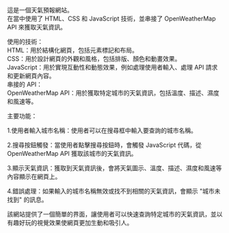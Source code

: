 這是一個天氣預報網站。  
在當中使用了 HTML、CSS 和 JavaScript 技術，並串接了 OpenWeatherMap API 來獲取天氣資訊。

使用的技術：  
HTML：用於結構化網頁，包括元素標記和布局。  
CSS：用於設計網頁的外觀和風格，包括排版、顏色和動畫效果。  
JavaScript：用於實現互動性和動態效果，例如處理使用者輸入、處理 API 請求和更新網頁內容。  
串接的 API：  
OpenWeatherMap API：用於獲取特定城市的天氣資訊，包括溫度、描述、濕度和風速等。  
  
主要功能：    

1.使用者輸入城市名稱：使用者可以在搜尋框中輸入要查詢的城市名稱。  
  
2.搜尋按鈕觸發：當使用者點擊搜尋按鈕時，會觸發 JavaScript 代碼，從 OpenWeatherMap API 獲取該城市的天氣資訊。 
  
3.顯示天氣資訊：獲取到天氣資訊後，會將天氣圖示、溫度、描述、濕度和風速等內容顯示在網頁上。  
  
4.錯誤處理：如果輸入的城市名稱無效或找不到相關的天氣資訊，會顯示 "城市未找到" 的訊息。    

該網站提供了一個簡單的界面，讓使用者可以快速查詢特定城市的天氣資訊，並以有趣好玩的視覺效果使網頁更加生動和吸引人。

